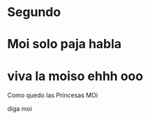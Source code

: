 # Segundo

# Moi solo paja habla

# viva la moiso ehhh ooo

Como quedo las Princesas MOi 

diga moi
